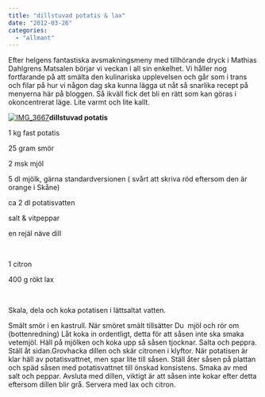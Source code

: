 ```yaml
---
title: "dillstuvad potatis & lax"
date: "2012-03-26"
categories: 
  - "allmant"
---
```


Efter helgens fantastiska avsmakningsmeny med tillhörande dryck i Mathias Dahlgrens Matsalen börjar vi veckan i all sin enkelhet. Vi håller nog fortfarande på att smälta den kulinariska upplevelsen och går som i trans och filar på hur vi någon dag ska kunna lägga ut nåt så snarlika recept på menyerna här på bloggen. Så ikväll fick det bli en rätt som kan göras i okoncentrerat läge. Lite varmt och lite kallt.

[![](/static/img/IMG_3667-1024x682.jpg "IMG_3667")](http://import.local/wp-content/uploads/2012/03/IMG_3667.jpg)**dillstuvad potatis**

1 kg fast potatis

25 gram smör

2 msk mjöl

5 dl mjölk, gärna standardversionen ( svårt att skriva röd eftersom den är orange i Skåne)

ca 2 dl potatisvatten

salt & vitpeppar

en rejäl näve dill

 

1 citron

400 g rökt lax

 

Skala, dela och koka potatisen i lättsaltat vatten.

Smält smör i en kastrull. När smöret smält tillsätter Du  mjöl och rör om (bottenredning) Låt koka in ordentligt, detta för att såsen inte ska smaka vetemjöl. Häll på mjölken och koka upp så såsen tjocknar. Salta och peppra. Ställ åt sidan.Grovhacka dillen och skär citronen i klyftor. När potatisen är klar häll av potatisvattnet, men spar lite till såsen. Ställ åter såsen på plattan och späd såsen med potatisvattnet till önskad konsistens. Smaka av med salt och peppar. Avsluta med dillen, viktigt är att såsen inte kokar efter detta eftersom dillen blir grå. Servera med lax och citron.
